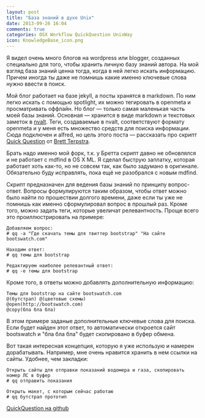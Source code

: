 ```yaml
---
layout: post
title: "База знаний в духе Unix"
date: 2013-09-26 16:04
comments: true
categories: OSX Workflow QuickQuestion UnixWay
icon: KnowledgeBase_icon.png
---
```

Я видел очень много блогов на wordpress или blogger, созданных специально для того, чтобы хранить личную базу знаний автора. На мой взгляд база знаний ценна тогда, когда в ней легко искать информацию. Причем иногда ты даже не помнишь какие именно ключевые слова нужно ввести в поиск.

Мой блог работает на базе jekyll, а посты хранятся в markdown. По ним легко искать с помощью spotlight, их можно тегировать в openmeta и просматривать оффлайн. Но блог — только самая маленькая часть моей базы знаний. Основная — хранится в виде markdown и текстовых заметок в [nvalt](http://brettterpstra.com/projects/nvalt/). Теги, создаваемые в nvalt, соответствуют формату openmeta и у меня есть множество средств для поиска информации. Сюда подключен и alfred, но цель этого поста — рассказать про скрипт [Quick Question](https://github.com/vyazovoi/QuickQuestion) от [Brett Terpstra](http://brettterpstra.com).
<!--more-->

Брать надо именно мой форк, т.к. у Бретта скрипт давно не обновлялся и не работает с mdfind в OS X ML. Я сделал быструю заплатку, которая работает хоть как-то, но не совсем так, как было задумано в оригинале. Обязательно буду исправлять, пока ещё не разобрался с новым mdfind.

Скрипт предназначен для ведения базы знаний по принципу вопрос-ответ. Вопросы формулируются таким образом, чтобы ответ можно было найти по прошествии долгого времени, даже если ты уже не помнишь как именно сформулировал вопрос в прошлый раз. Кроме того, можно задать теги, которые увеличат релевантность. Проще всего это проиллюстрировать на примере:

	Добавляем вопрос:
	# qq -a "Где скачать темы для твиттер bootstrap" "На сайте bootswatch.com"
	
	Находим ответ:
	# qq темы для bootstrap
	
	Редактируем наиболее релевантный ответ:
	# qq -e темы для bootstrap

Кроме того, в ответы можно добавлять дополнительную информацию:

	Темы для bootstrap на сайте bootswatch.com
	@(бутстрап) @(цветовые схемы)
	@open(http://bootswatch.com)
	@copy(бла бла бла)

В этом примере заданые дополнительные ключевые слова для поиска. Если будет найден этот ответ, то автоматически откроется сайт bootswatch и "бла бла бла" будет скопировано в буфер обмена.

Вот такая интересная концепция, которую я уже использую и намерен дорабатывать. Например, мне очень нравится хранить в нем ссылки на сайты. Удобнее, чем закладки:

	Открыть сайты для отправки показаний водомера и газа, скопировать номер ЛС в буфер
	# qq отправить показания
	
	Открыть макет, с которым сейчас работаю
	# qq бутстрап прототип

[QuickQuestion на github](https://github.com/vyazovoi/QuickQuestion)